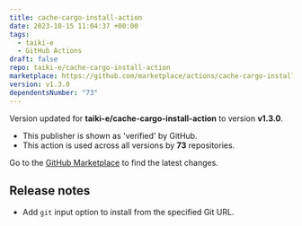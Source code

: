 ```yaml
---
title: cache-cargo-install-action
date: 2023-10-15 11:04:37 +00:00
tags:
  - taiki-e
  - GitHub Actions
draft: false
repo: taiki-e/cache-cargo-install-action
marketplace: https://github.com/marketplace/actions/cache-cargo-install-action
version: v1.3.0
dependentsNumber: "73"
---
```



Version updated for **taiki-e/cache-cargo-install-action** to version **v1.3.0**.
- This publisher is shown as 'verified' by GitHub.
- This action is used across all versions by **73** repositories.

Go to the [GitHub Marketplace](https://github.com/marketplace/actions/cache-cargo-install-action) to find the latest changes.

## Release notes

- Add `git` input option to install from the specified Git URL.
